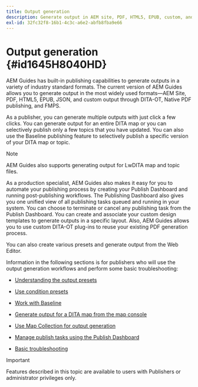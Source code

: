 ```yaml
---
title: Output generation
description: Generate output in AEM site, PDF, HTML5, EPUB, custom, and JSON through DITA-OT plug-ins, Native PDF publishing, and FMPS in AEM Guides.
exl-id: 32fc32f8-16b1-4c3c-a6e2-abfb8fba9e66
---
```

# Output generation {#id1645H8040HD}

AEM Guides has built-in publishing capabilities to generate outputs in a variety of industry standard formats. The current version of AEM Guides allows you to generate output in the most widely used formats—AEM Site, PDF, HTML5, EPUB, JSON, and custom output through DITA-OT, Native PDF publishing, and FMPS.

As a publisher, you can generate multiple outputs with just click a few clicks. You can generate output for an entire DITA map or you can selectively publish only a few topics that you have updated. You can also use the Baseline publishing feature to selectively publish a specific version of your DITA map or topic.

>[!NOTE]
>
> AEM Guides also supports generating output for LwDITA map and topic files.

As a production specialist, AEM Guides also makes it easy for you to automate your publishing process by creating your Publish Dashboard and running post-publishing workflows. The Publishing Dashboard also gives you one unified view of all publishing tasks queued and running in your system. You can choose to terminate or cancel any publishing task from the Publish Dashboard. You can create and associate your custom design templates to generate outputs in a specific layout. Also, AEM Guides allows you to use custom DITA-OT plug-ins to reuse your existing PDF generation process.

You can also create various presets and generate output from the Web Editor.

Information in the following sections is for publishers who will use the output generation workflows and perform some basic troubleshooting:

-   [Understanding the output presets](generate-output-understand-presets.md#)

-   [Use condition presets](generate-output-use-condition-presets.md#)

-   [Work with Baseline](generate-output-use-baseline-for-publishing.md#)

-   [Generate output for a DITA map from the map console](generate-output-for-a-dita-map.md#)

-   [Use Map Collection for output generation](generate-output-use-map-collection-output-generation.md#)

-   [Manage publish tasks using the Publish Dashboard](generate-output-publish-dashboard.md#)

-   [Basic troubleshooting](generate-output-basic-troubleshooting.md#)


>[!IMPORTANT]
>
> Features described in this topic are available to users with Publishers or administrator privileges only.

